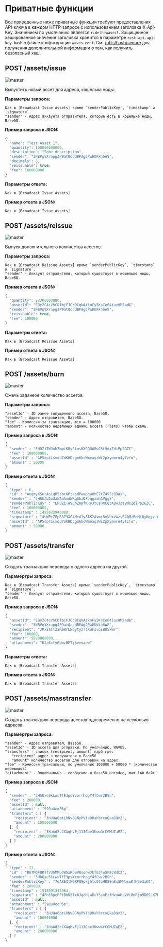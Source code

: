 # Приватные функции

Все приведенные ниже приватные функции требуют предоставления API-ключа в каждом HTTP-запросе с использованием заголовка X-Api-Key. Значением по умолчанию является `ridethewaves!`. Защищенное хэшированное значение заголовка хранится в параметре `rest-api.api-key-hash` в файле конфигурации `waves.conf`. См. [/utils/hash/secure](/ru/waves-node/node-api/utils) для получения дополнительной информации о том, как получить безопасный хеш.

## POST /assets/issue

![master](https://img.shields.io/badge/MAINNET-available-4bc51d.svg)

Выпустить новый ассет для адреса, кошелька ноды.

**Параметры запроса:**

    Как в [Broadcast Issue Assets] кроме `senderPublicKey`, `timestamp` и `signature`.
    "sender" - Адрес аккаунта отправителя, которые есть в кошельке ноды, Base58.

**Пример запроса в JSON:**

```js
{
  "name": "Test Asset 1",
  "quantity": 100000000000,
  "description": "Some description",
  "sender": "3NBVqYXrapgJP9atQccdBPAgJPwHDKkh6A8",
  "decimals": 8,
  "reissuable": true,
  "fee": 100000000
}
```

**Параметры ответа:**

```
Как в [Broadcast Issue Assets]
```

**Пример ответа в JSON:**

```
Как в [Broadcast Issue Assets]
```

## POST /assets/reissue 

![master](https://img.shields.io/badge/MAINNET-available-4bc51d.svg)

Выпуск дополнительного количества ассетов.

**Параметры запроса:**

    Как в [Broadcast Reissue Assets] кроме `senderPublicKey`, `timestamp` и `signature`.
    "sender" - Аккаунт отправителя, который существует в кошельке ноды, Base58.

**Пример ответа в JSON:**

```js
{
  "quantity": 22300000000,
  "assetId": "E9yZC4cVhCDfbjFJCc9CqkAtkoFy5KaCe64iaxHM2adG",
  "sender": "3NBVqYXrapgJP9atQccdBPAgJPwHDKkh6A8",
  "reissuable": true,
  "fee": 100000
}
```

**Параметры ответа:**

```
Как в [Broadcast Reissue Assets]
```

**Пример ответа в JSON:**

```
Как в [Broadcast Reissue Assets]
```

## POST /assets/burn

![master](https://img.shields.io/badge/MAINNET-available-4bc51d.svg)

Сжечь заданеое количество ассетов.

**Параметры запроса:**

```
"assetId" - ID ранее выпущенного ассета, Base58.
"sender" - Адрес отправител, Base58.
"fee" - Комиссия за транзакцию, min = 100000
"amount" - количество неделимых единиц ассета ('lets) чтобы сжечь.
```

**Пример запроса в JSON:**

```js
{
  "sender" : "EHDZiTW9uhZmpfKRyJtusHXCQ3ABwJ3t9dxZdiPp2GZC",
  "fee" : 100000000,
  "assetId" : "AP5dp4LsmdU7dKHDcgm6kcWmeaqzWi2pXyemrn4yTzfo",
  "amount" : 50000
}
```

**Пример ответа в JSON:**

```js
{
  "type" : 6,
  "id" : "AoqmyXSurAoLqH5zbcKPtksdPwadgudhE7tZ495cQDWs",
  "sender" : "3HRUALDoUaWAmAndWRqhbiQFoqgamhAVggE",
  "senderPublicKey" : "EHDZiTW9uhZmpfKRyJtusHXCQ3ABwJ3t9dxZdiPp2GZC",
  "fee" : 100000000,
  "timestamp" : 1495623946088,
  "signature" : "4sWPrZFpR379XC4Med1y8AK2Avmx8nVUxVAzsE4QMzEeMtQyHgjzfQsi2Y5VY7diCqMAzohy9ZSTP3yfiB3QPQMd",
  "assetId" : "AP5dp4LsmdU7dKHDcgm6kcWmeaqzWi2pXyemrn4yTzfo",
  "amount" : 50000
}
```

## POST /assets/transfer

![master](https://img.shields.io/badge/MAINNET-available-4bc51d.svg)

Создать транзакцию перевода с одного адреса на другой.

**Парамертры запроса:**

    Как в [Broadcast Transfer Assets] кроме `senderPublicKey`, `timestamp` и `signature`.
    "sender" - Аккаунт отправителя, который существует в кошельке ноды, Base58.

**Пример запроса в JSON:**

```js
{
  "assetId": "E9yZC4cVhCDfbjFJCc9CqkAtkoFy5KaCe64iaxHM2adG",
  "sender": "3NBVqYXrapgJP9atQccdBPAgJPwHDKkh6A8",
  "recipient": "3Mx2afTZ2KbRrLNbytyzTtXukZvqEB8SkW7",
  "fee": 100000,
  "amount": 5500000000,
  "attachment": "BJa6cfyGUmzBFTj3vvvaew"
}
```

**Параметры ответа:**

```
Как в [Broadcast Transfer Assets]
```

**Пример ответа в JSON:**

```
Как в [Broadcast Transfer Assets]
```

## POST /assets/masstransfer

![master](https://img.shields.io/badge/MAINNET-available-4bc51d.svg)

Создать транзакцию перевода ассетов одновременно на несколько адресов.

**Парамертры запроса:**

```
"sender" - Адрес отправител, Base58.
"assetId" - ID ассета для отправки. По умолчанию, WAVES.
"transfers" - список (recipient, amount) парб где:
   "recipient" адрес в получателя в Base58
   "amount" количество ассетов для отправки на адрес.
"fee" - Комиссия транзакции, по умолчанию 100000 + 50000 * (количество переводов)
"attachment" - Опционально - сообщение в Base58 encoded, max 140 байт.
```

**Пример запроса в JSON:**

```js
{
  "sender" : "3HhQxe5kLwuTfE3psYcorrhogY4fCwz2BSh",
  "fee" : 200000,
  "assetId" : null,
  "attachment" : "59QuUcqP6p",
  "transfers" : [ {
    "recipient" : "3HUQa6qtLhNvBJNyPV1pDRahbrcuQkaDQv2",
    "amount" : 100000000
  }, {
    "recipient" : "3HaAdZcCXAqhvFj113Gbe3Kww4rCGMUZaEZ",
    "amount" : 200000000
  } ]
}
```

**Пример ответа в JSON:**

```js
{
  "type" : 11,
  "id" : "BG7MQF8KffVU6MMbJW5xPowVQsohwJhfEJ4wSF8cWdC2",
  "sender" : "3HhQxe5kLwuTfE3psYcorrhogY4fCwz2BSh",
  "senderPublicKey" : "7eAkEXtFGRPQ9pxjhtcQtbH889n8xSPWuswKfW2v3iK4",
  "fee" : 200000,
  "timestamp" : 1518091313964,
  "signature" : "4Ph6RpcPFfBhU2fx6JgcHLwBuYSpnEzfHvuAHaVVi8mPjn9D69LX7UaCtBEGjtaTJ7uBwhF38nc7wMEZDL4rYLDV",
  "assetId" : null,
  "attachment" : "59QuUcqP6p",
  "transfers" : [ {
    "recipient" : "3HUQa6qtLhNvBJNyPV1pDRahbrcuQkaDQv2",
    "amount" : 100000000
  }, {
    "recipient" : "3HaAdZcCXAqhvFj113Gbe3Kww4rCGMUZaEZ",
    "amount" : 200000000
  } ]
}
```
